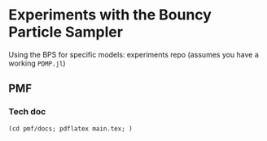 # Experiments with the Bouncy Particle Sampler

Using the BPS for specific models: experiments repo (assumes you have a working `PDMP.jl`)

## PMF

### Tech doc

```
(cd pmf/docs; pdflatex main.tex; )
```
